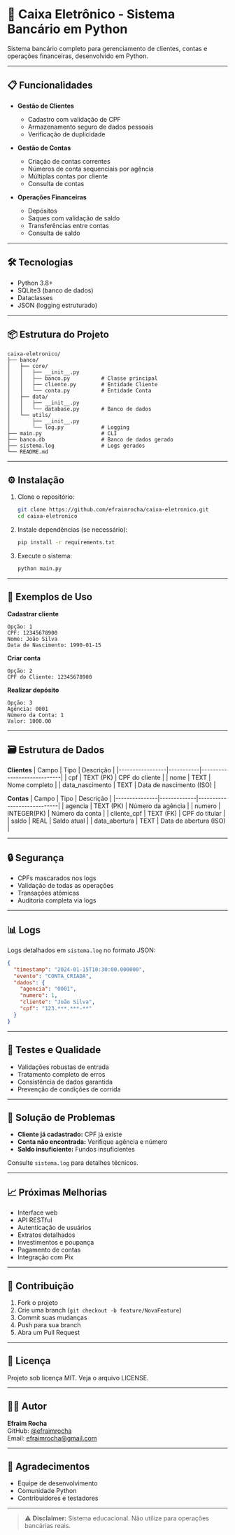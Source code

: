 # 🏦 Caixa Eletrônico - Sistema Bancário em Python

Sistema bancário completo para gerenciamento de clientes, contas e operações financeiras, desenvolvido em Python.

---

## 📋 Funcionalidades

- **Gestão de Clientes**
  - Cadastro com validação de CPF
  - Armazenamento seguro de dados pessoais
  - Verificação de duplicidade

- **Gestão de Contas**
  - Criação de contas correntes
  - Números de conta sequenciais por agência
  - Múltiplas contas por cliente
  - Consulta de contas

- **Operações Financeiras**
  - Depósitos
  - Saques com validação de saldo
  - Transferências entre contas
  - Consulta de saldo

---

## 🛠️ Tecnologias

- Python 3.8+
- SQLite3 (banco de dados)
- Dataclasses
- JSON (logging estruturado)

---

## 📦 Estrutura do Projeto

```
caixa-eletronico/
├── banco/
│   ├── core/
│   │   ├── __init__.py
│   │   ├── banco.py          # Classe principal
│   │   ├── cliente.py        # Entidade Cliente
│   │   └── conta.py          # Entidade Conta
│   ├── data/
│   │   ├── __init__.py
│   │   └── database.py       # Banco de dados
│   └── utils/
│       ├── __init__.py
│       └── log.py            # Logging
├── main.py                   # CLI
├── banco.db                  # Banco de dados gerado
├── sistema.log               # Logs gerados
└── README.md
```

---

## ⚙️ Instalação

1. Clone o repositório:
   ```bash
   git clone https://github.com/efraimrocha/caixa-eletronico.git
   cd caixa-eletronico
   ```
2. Instale dependências (se necessário):
   ```bash
   pip install -r requirements.txt
   ```
3. Execute o sistema:
   ```bash
   python main.py
   ```

---

## 🚀 Exemplos de Uso

**Cadastrar cliente**
```
Opção: 1
CPF: 12345678900
Nome: João Silva
Data de Nascimento: 1990-01-15
```

**Criar conta**
```
Opção: 2
CPF do Cliente: 12345678900
```

**Realizar depósito**
```
Opção: 3
Agência: 0001
Número da Conta: 1
Valor: 1000.00
```

---

## 🗃️ Estrutura de Dados

**Clientes**
| Campo           | Tipo      | Descrição                  |
|-----------------|-----------|----------------------------|
| cpf             | TEXT (PK) | CPF do cliente             |
| nome            | TEXT      | Nome completo              |
| data_nascimento | TEXT      | Data de nascimento (ISO)   |

**Contas**
| Campo         | Tipo        | Descrição                  |
|---------------|-------------|----------------------------|
| agencia       | TEXT (PK)   | Número da agência          |
| numero        | INTEGER(PK) | Número da conta            |
| cliente_cpf   | TEXT (FK)   | CPF do titular             |
| saldo         | REAL        | Saldo atual                |
| data_abertura | TEXT        | Data de abertura (ISO)     |

---

## 🔒 Segurança

- CPFs mascarados nos logs
- Validação de todas as operações
- Transações atômicas
- Auditoria completa via logs

---

## 📊 Logs

Logs detalhados em `sistema.log` no formato JSON:

```json
{
  "timestamp": "2024-01-15T10:30:00.000000",
  "evento": "CONTA_CRIADA",
  "dados": {
    "agencia": "0001",
    "numero": 1,
    "cliente": "João Silva",
    "cpf": "123.***.***-**"
  }
}
```

---

## 🧪 Testes e Qualidade

- Validações robustas de entrada
- Tratamento completo de erros
- Consistência de dados garantida
- Prevenção de condições de corrida

---

## 🐛 Solução de Problemas

- **Cliente já cadastrado:** CPF já existe
- **Conta não encontrada:** Verifique agência e número
- **Saldo insuficiente:** Fundos insuficientes

Consulte `sistema.log` para detalhes técnicos.

---

## 📈 Próximas Melhorias

- Interface web
- API RESTful
- Autenticação de usuários
- Extratos detalhados
- Investimentos e poupança
- Pagamento de contas
- Integração com Pix

---

## 🤝 Contribuição

1. Fork o projeto
2. Crie uma branch (`git checkout -b feature/NovaFeature`)
3. Commit suas mudanças
4. Push para sua branch
5. Abra um Pull Request

---

## 📄 Licença

Projeto sob licença MIT. Veja o arquivo LICENSE.

---

## 👨‍💻 Autor

**Efraim Rocha**  
GitHub: [@efraimrocha](https://github.com/efraimrocha)  
Email: efraimrocha@gmail.com

---

## 🙏 Agradecimentos

- Equipe de desenvolvimento
- Comunidade Python
- Contribuidores e testadores

---

> ⚠️ **Disclaimer:** Sistema educacional. Não utilize para operações bancárias reais.
